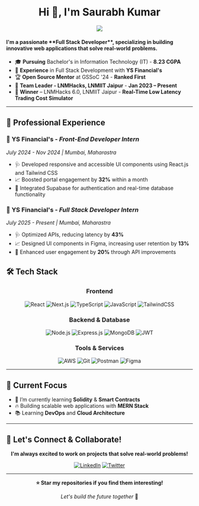 
<h1 align="center">Hi 👋, I'm Saurabh Kumar</h1>
<div align="center">
  <img src="https://readme-typing-svg.herokuapp.com/?lines=Full+Stack+Developer;Problem+Solver&center=true&width=380&height=45">
</div>
<h4>I'm a passionate **Full Stack Developer**, specializing in building innovative web applications that solve real-world problems.</h4>

- 🎓 **Pursuing** Bachelor's in Information Technology (IT) - **8.23 CGPA**
- 💼 **Experience** in Full Stack Development with **YS Financial's**
- 🏆 **Open Source Mentor** at GSSoC '24 - **Ranked First**
- 🎯 **Team Leader - LNMHacks, LNMIIT Jaipur** - **Jan 2023 – Present**
- 🏅 **Winner** – LNMHacks 6.0, LNMIIT Jaipur - **Real-Time Low Latency Trading Cost Simulator**
---

## 💼 Professional Experience

### 🏥 **YS Financial's** - *Front-End Developer Intern*
*July 2024 - Nov 2024 | Mumbai, Maharastra*
- 🩺 Developed responsive and accessible UI components using React.js and Tailwind CSS
- 📈 Boosted portal engagement by **32%** within a month
- 🧘 Integrated Supabase for authentication and real-time database functionality

### 🏥 **YS Financial's** - *Full Stack Developer Intern*
*July 2025 - Present | Mumbai, Maharastra*
- 🩺 Optimized APIs, reducing latency by **43%**
- 📈 Designed UI components in Figma, increasing user retention by **13%**
- 🧘 Enhanced user engagement by **20%** through API improvements

## 🛠️ Tech Stack

<div align="center">

### Frontend
![React](https://img.shields.io/badge/React-20232A?style=for-the-badge&logo=react&logoColor=61DAFB)
![Next.js](https://img.shields.io/badge/Next.js-000000?style=for-the-badge&logo=next.js&logoColor=white)
![TypeScript](https://img.shields.io/badge/TypeScript-007ACC?style=for-the-badge&logo=typescript&logoColor=white)
![JavaScript](https://img.shields.io/badge/JavaScript-F7DF1E?style=for-the-badge&logo=javascript&logoColor=black)
![TailwindCSS](https://img.shields.io/badge/Tailwind_CSS-38B2AC?style=for-the-badge&logo=tailwind-css&logoColor=white)

### Backend & Database
![Node.js](https://img.shields.io/badge/Node.js-43853D?style=for-the-badge&logo=node.js&logoColor=white)
![Express.js](https://img.shields.io/badge/Express.js-404D59?style=for-the-badge&logo=express&logoColor=white)
![MongoDB](https://img.shields.io/badge/MongoDB-4EA94B?style=for-the-badge&logo=mongodb&logoColor=white)
![JWT](https://img.shields.io/badge/JWT-black?style=for-the-badge&logo=JSON%20web%20tokens)

### Tools & Services
![AWS](https://img.shields.io/badge/AWS-232F3E?style=for-the-badge&logo=amazon-aws&logoColor=white)
![Git](https://img.shields.io/badge/Git-F05032?style=for-the-badge&logo=git&logoColor=white)
![Postman](https://img.shields.io/badge/Postman-FF6C37?style=for-the-badge&logo=postman&logoColor=white)
![Figma](https://img.shields.io/badge/Figma-F24E1E?style=for-the-badge&logo=figma&logoColor=white)

</div>

---

## 🎯 Current Focus
- 🌱 I’m currently learning **Solidity** & **Smart Contracts**
- 🔥 Building scalable web applications with **MERN Stack**
- 📚 Learning **DevOps** and **Cloud Architecture**

---

## 🤝 Let's Connect & Collaborate!

<div align="center">

**I'm always excited to work on projects that solve real-world problems!**

[![LinkedIn](https://img.shields.io/badge/LinkedIn-0077B5?style=for-the-badge&logo=linkedin&logoColor=white)](https://linkedin.com/in/shreyansh0009)
[![Twitter](https://img.shields.io/badge/Twitter-1DA1F2?style=for-the-badge&logo=twitter&logoColor=white)](https://twitter.com/saurabhshreyan1)

</div>

---

<div align="center">
  
  **⭐ Star my repositories if you find them interesting!**
  
  *Let's build the future together* 🚀
  
</div>


